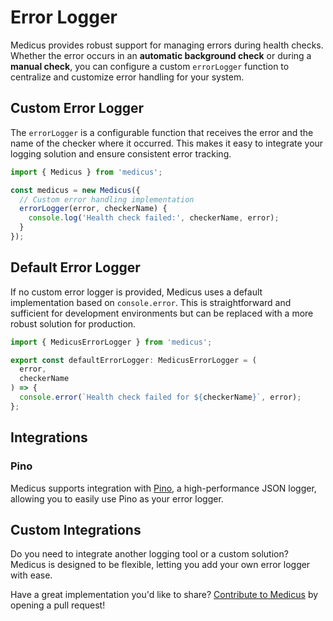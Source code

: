 # Error Logger

Medicus provides robust support for managing errors during health checks. Whether the error occurs in an **automatic background check** or during a **manual check**, you can configure a custom `errorLogger` function to centralize and customize error handling for your system.

## Custom Error Logger

The `errorLogger` is a configurable function that receives the error and the name of the checker where it occurred. This makes it easy to integrate your logging solution and ensure consistent error tracking.

```ts
import { Medicus } from 'medicus';

const medicus = new Medicus({
  // Custom error handling implementation
  errorLogger(error, checkerName) {
    console.log('Health check failed:', checkerName, error);
  }
});
```

## Default Error Logger

If no custom error logger is provided, Medicus uses a default implementation based on `console.error`. This is straightforward and sufficient for development environments but can be replaced with a more robust solution for production.

```ts
import { MedicusErrorLogger } from 'medicus';

export const defaultErrorLogger: MedicusErrorLogger = (
  error,
  checkerName
) => {
  console.error(`Health check failed for ${checkerName}`, error);
};
```

## Integrations

### Pino

Medicus supports integration with [Pino](./integrations/pino.md), a high-performance JSON logger, allowing you to easily use Pino as your error logger.

## Custom Integrations

Do you need to integrate another logging tool or a custom solution? Medicus is designed to be flexible, letting you add your own error logger with ease.

Have a great implementation you'd like to share? [Contribute to Medicus](https://github.com/arthurfiorette/medicus/pulls) by opening a pull request!
